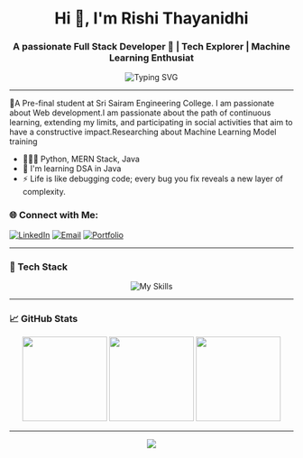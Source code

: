 <h1 align="center">Hi 👋, I'm Rishi Thayanidhi</h1>
<h3 align="center">A passionate Full Stack Developer 🚀 | Tech Explorer | Machine Learning Enthusiat</h3>

<p align="center">
  <img src="https://readme-typing-svg.herokuapp.com?font=Fira+Code&pause=1000&color=22D3EE&center=true&vCenter=true&width=435&lines=Building+scalable+web+applications;Devops+Enthusiast+☁️;Open+Source+Contributor;Problem+Solver;Continuous+Learner" alt="Typing SVG" />
</p>

---
🤞A Pre-final student at Sri Sairam Engineering College. I am passionate about Web development.I am passionate about the path of continuous learning, extending my limits, and participating in social activities that aim to have a constructive impact.Researching about Machine Learning Model training

* 🧑🏽‍💻  Python, MERN Stack, Java
* 🧠  I'm learning DSA in Java
* ⚡  Life is like debugging code; every bug you fix reveals a new layer of complexity.

### 🌐 Connect with Me:
<p align="left">
  <a href="https://www.linkedin.com/in/rishithayanidhi/" target="_blank"><img alt="LinkedIn" src="https://img.shields.io/badge/LinkedIn-%230077B5.svg?style=for-the-badge&logo=linkedin&logoColor=white" /></a>
  <a href="mailto:rishithayanidhi@gmail.com"><img alt="Email" src="https://img.shields.io/badge/Email-D14836?style=for-the-badge&logo=gmail&logoColor=white" /></a>
<!--   <a href="https://x.com/Kaushal__marcus" target="_blank"><img alt="X" src="https://img.shields.io/badge/X-black.svg?style=for-the-badge&logo=X&logoColor=white" /></a> -->
  <a href="https://rishithayanidhi.me/" target="_blank"><img alt="Portfolio" src="https://img.shields.io/badge/Portfolio-%23000000.svg?style=for-the-badge&logo=vercel&logoColor=white" /></a>
</p>

---

### 🧠 Tech Stack
<div align="center">
  
![My Skills](https://skillicons.dev/icons?i=c,python,java,javascript,typescript,react,nodejs,express,tailwind,fastapi,mongodb,mysql,docker,git,github,postman&theme=dark&perline=8)

</div>

---

### 📈 GitHub Stats

<div align="center">
 <p align="center">
  <img src="https://github-readme-stats.vercel.app/api?username=rishithayanidhi&theme=radical&hide_border=false&include_all_commits=true&count_private=true" height="150" />
  <img src="https://github-readme-streak-stats.herokuapp.com/?user=rishithayanidhi&theme=tokyonight&hide_border=false" height="150" />
  <img src="https://github-readme-stats.vercel.app/api/top-langs/?username=rishithayanidhi&theme=synthwave&hide_border=false&include_all_commits=true&count_private=true&layout=compact" height="150" />
</p>
</div>

---

<p align="center">
  <img src="https://capsule-render.vercel.app/api?type=waving&color=gradient&height=90&section=footer&width=100%"/>
</p>
